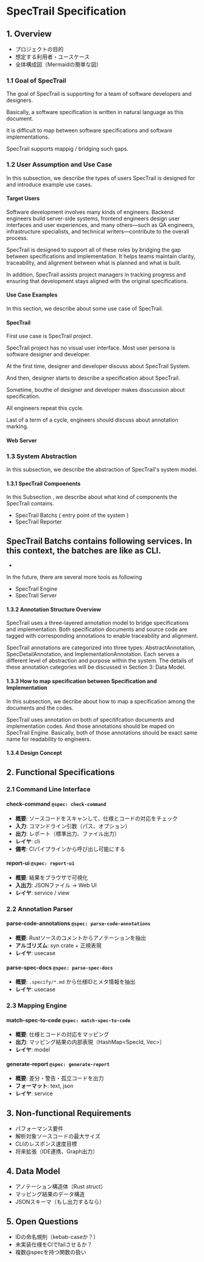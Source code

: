 # SpecTrail Specification

## 1. Overview
- プロジェクトの目的
- 想定する利用者・ユースケース
- 全体構成図（Mermaidの簡単な図）

### 1.1 Goal of SpecTrail
The goal of SpecTrail is supporting for a team of software developers and designers.

Basically, a software specification is written in natural language as this document.

It is difficult to map between software specifications and software implementations.

SpecTrail supports mappig / bridging such gaps.


### 1.2 User Assumption and Use Case
In this subsection, we describe the types of users SpecTrail is designed for and introduce example use cases.

#### Target Users
Software development involves many kinds of engineers. Backend engineers build server-side systems, frontend engineers design user interfaces and user experiences, and many others—such as QA engineers, infrastructure specialists, and technical writers—contribute to the overall process.

SpecTrail is designed to support all of these roles by bridging the gap between specifications and implementation. It helps teams maintain clarity, traceability, and alignment between what is planned and what is built.

In addition, SpecTrail assists project managers in tracking progress and ensuring that development stays aligned with the original specifications.

#### Use Case Examples
In this section, we describe about some use case of SpecTrail.

#### SpecTrail
First use case is SpecTrail project.

SpecTrail project has no visual user interface.  Most user persona is software designer and developer.

At the first time, designer and developer discuss about SpecTrail System.

And then, designer starts to describe a specification about SpecTrail.

Sometime, bouthe of designer and developer makes disscussion about specification.

All engineers repeat this cycle.

Last of a term of a cycle, engineers should discuss about annotation marking.

#### Web Server



### 1.3 System Abstraction

In this subsection, we describe the abstraction of SpecTrail's system model.

#### 1.3.1 SpecTrail Compoenents

In this Subsection , we describe about what kind of components the SpecTrail contains.

- SpecTrail Batchs ( entry point of the system )
- SpecTrail Reporter

SpecTrail Batchs contains following services.
In this context, the batches are like as CLI.
- 
-


In the future, there are several more tools as following

- SpecTrail Engine
- SpecTrail Server

#### 1.3.2 Annotation Structure Overview

SpecTrail uses a three-layered annotation model to bridge specifications and implementation. Both specification documents and source code are tagged with corresponding annotations to enable traceability and alignment.

SpecTrail annotations are categorized into three types: AbstractAnnotation, SpecDetailAnnotation, and ImplementationAnnotation. Each serves a different level of abstraction and purpose within the system. The details of these annotation categories will be discussed in Section 3: Data Model.

#### 1.3.3 How to map specification between Specification and Implementation
In this subsection, we decribe about how to map a specification among the documents and the codes.

SpecTrail uses annotation on both of specitifcation documents and implementation codes.
And those annotations should be maped on SpecTrail Engine.
Basically, both of those annotations should be exact same name for readability to engineers.

#### 1.3.4 Design Concept




## 2. Functional Specifications

### 2.1 Command Line Interface
#### check-command `@spec: check-command`
- **概要**: ソースコードをスキャンして、仕様とコードの対応をチェック
- **入力**: コマンドライン引数（パス、オプション）
- **出力**: レポート（標準出力、ファイル出力）
- **レイヤ**: cli
- **備考**: CIパイプラインから呼び出し可能にする

#### report-ui `@spec: report-ui`
- **概要**: 結果をブラウザで可視化
- **入出力**: JSONファイル → Web UI
- **レイヤ**: service / view

### 2.2 Annotation Parser
#### parse-code-annotations `@spec: parse-code-annotations`
- **概要**: Rustソースのコメントからアノテーションを抽出
- **アルゴリズム**: syn crate + 正規表現
- **レイヤ**: usecase

#### parse-spec-docs `@spec: parse-spec-docs`
- **概要**: `.specify/*.md` から仕様IDとメタ情報を抽出
- **レイヤ**: usecase

### 2.3 Mapping Engine
#### match-spec-to-code `@spec: match-spec-to-code`
- **概要**: 仕様とコードの対応をマッピング
- **出力**: マッピング結果の内部表現（HashMap<SpecId, Vec<CodeLocation>>）
- **レイヤ**: model

#### generate-report `@spec: generate-report`
- **概要**: 差分・警告・孤立コードを出力
- **フォーマット**: text, json
- **レイヤ**: service

## 3. Non-functional Requirements
- パフォーマンス要件
- 解析対象ソースコードの最大サイズ
- CLIのレスポンス速度目標
- 将来拡張（IDE連携、Graph出力）

## 4. Data Model
- アノテーション構造体（Rust struct）
- マッピング結果のデータ構造
- JSONスキーマ（もし出力するなら）

## 5. Open Questions
- IDの命名規則（kebab-caseか？）
- 未実装仕様をCIでfailさせるか？
- 複数@specを持つ関数の扱い
